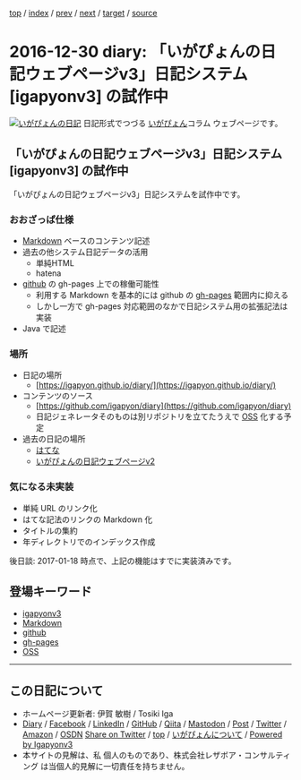 [top](../index.html) 
 / [index](index.html) 
 / [prev](ig161229.html) 
 / [next](ig161231.html) 
 / [target](https://www.igapyon.jp/igapyon/diary/2016/ig161230.html) 
 / [source](https://github.com/igapyon/diary/blob/master/2016/ig161230.src.md) 

2016-12-30 diary: 「いがぴょんの日記ウェブページv3」日記システム [igapyonv3] の試作中
=====================================================================================================
[![いがぴょんの日記](https://www.igapyon.jp/igapyon/diary/images/iga200306s.jpg "いがぴょん")](https://www.igapyon.jp/igapyon/diary/memo/memoigapyon.html) 日記形式でつづる [いがぴょん](https://www.igapyon.jp/igapyon/diary/memo/memoigapyon.html)コラム ウェブページです。

## 「いがぴょんの日記ウェブページv3」日記システム [igapyonv3] の試作中

「いがぴょんの日記ウェブページv3」日記システムを試作中です。

### おおざっぱ仕様

* [Markdown](../keyword/markdown.html) ベースのコンテンツ記述
* 過去の他システム日記データの活用
  * 単純HTML
  * hatena
* [github](../keyword/github.html) の gh-pages 上での稼働可能性
  * 利用する Markdown を基本的には github の [gh-pages](../keyword/gh-pages.html) 範囲内に抑える
  * しかし一方で gh-pages 対応範囲のなかで日記システム用の拡張記法は実装
* Java で記述

### 場所

* 日記の場所
  * [https://igapyon.github.io/diary/](https://igapyon.github.io/diary/)
* コンテンツのソース
  * [https://github.com/igapyon/diary](https://github.com/igapyon/diary)
  * 日記ジェネレータそのものは別リポジトリを立てたうえで [OSS](../keyword/oss.html) 化する予定
* 過去の日記の場所
  * [はてな](http://d.hatena.ne.jp/igapyon/)
  * [いがぴょんの日記ウェブページv2](https://www.igapyon.jp/igapyon/diary/)

### 気になる未実装

* 単純 URL のリンク化
* はてな記法のリンクの Markdown 化
* タイトルの集約
* 年ディレクトリでのインデックス作成

後日談: 2017-01-18 時点で、上記の機能はすでに実装済みです。

## 登場キーワード

* [igapyonv3](../keyword/igapyonv3.html)
* [Markdown](../keyword/markdown.html)
* [github](../keyword/github.html)
* [gh-pages](../keyword/gh-pages.html)
* [OSS](../keyword/oss.html)

----------------------------------------------------------------------------------------------------

## この日記について

* ホームページ更新者: 伊賀 敏樹 / Tosiki Iga
* [Diary](https://www.igapyon.jp/igapyon/diary/) / [Facebook](https://www.facebook.com/igapyon) / [LinkedIn](https://www.linkedin.com/in/toshikiiga) / [GitHub](https://github.com/igapyon) / [Qiita](https://qiita.com/igapyon) / [Mastodon](https://social.vivaldi.net/@igapyon) / [Post](https://post.news/igapyon) / [Twitter](https://twitter.com/ToshikiIga) / [Amazon](https://www.amazon.co.jp/%E4%BC%8A%E8%B3%80-%E6%95%8F%E6%A8%B9/e/B004LTQWCQ) / [OSDN](https://ja.osdn.net/users/iga/)
[Share on Twitter](https://twitter.com/intent/tweet?hashtags=igapyon%2Cdiary%2C%E3%81%84%E3%81%8C%E3%81%B4%E3%82%87%E3%82%93%2Cigapyonv3%2CMarkdown%2Cgithub%2Cgh-pages%2COSS&text=%E3%80%8C%E3%81%84%E3%81%8C%E3%81%B4%E3%82%87%E3%82%93%E3%81%AE%E6%97%A5%E8%A8%98%E3%82%A6%E3%82%A7%E3%83%96%E3%83%9A%E3%83%BC%E3%82%B8v3%E3%80%8D%E6%97%A5%E8%A8%98%E3%82%B7%E3%82%B9%E3%83%86%E3%83%A0+%5Bigapyonv3%5D+%E3%81%AE%E8%A9%A6%E4%BD%9C%E4%B8%AD&url=https%3A%2F%2Fwww.igapyon.jp%2Figapyon%2Fdiary%2F2016%2Fig161230.html) / [top](../index.html) / [いがぴょんについて](https://www.igapyon.jp/igapyon/diary/memo/memoigapyon.html) / [Powered by Igapyonv3](https://github.com/igapyon/igapyonv3)
* 本サイトの見解は、私 個人のものであり、株式会社レザボア・コンサルティング は当個人的見解に一切責任を持ちません。 
